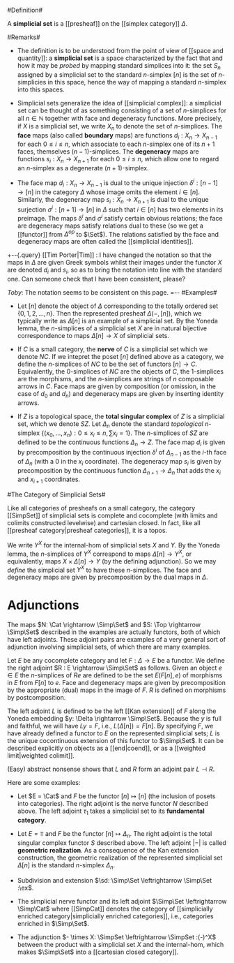 #Definition#

A **simplicial set**  is a [[presheaf]] on the [[simplex category]] $\Delta$.

#Remarks#

* The definition is to be understood from the point of view of [[space and quantity]]: a **simplicial set** is a space characterized by the fact that and how it may be _probed_ by mapping standard simplices into it: the set $S_n$ assigned by a simplicial set to the standard $n$-simplex $[n]$ is the set of $n$-simplicies in this space, hence the way of mapping a standard $n$-simplex into this spaces.

* Simplicial sets generalize the idea of [[simplicial complex]]: a simplicial set can be thought of as something consisting of a set of $n$-simplices for all $n \in \mathbb{N}$ together with face and degeneracy functions. More precisely, if $X$ is a simplicial set, we write $X_n$ to denote the set of $n$-simplices. The **face** maps (also called **boundary** maps) are functions $d_i : X_n \rightarrow X_{n-1}$ for each $0\leq i \leq n$, which associate to each $n$-simplex one of its $n+1$ faces, themselves $(n-1)$-simplices. The **degeneracy** maps are functions $s_i : X_n \rightarrow X_{n+1}$ for each $0\leq i \leq n$, which allow one to regard an $n$-simplex as a degenerate $(n+1)$-simplex. 

* The face map $d_i : X_n \rightarrow X_{n-1}$ is dual to the unique injection $\delta^i : [n-1] \rightarrow [n]$ in the category $\Delta$ whose image omits the element $i \in [n]$. Similarly, the degeneracy map $s_i : X_n \rightarrow X_{n+1}$ is dual to the unique surjection $\sigma^i : [n+1] \rightarrow [n]$ in $\Delta$ such that $i \in [n]$ has two elements in its preimage. The maps $\delta^i$ and $\sigma^i$ satisfy certain obvious relations; the face are degeneracy maps satisfy relations dual to these (so we get a [[functor]] from $\Delta^{op}$ to $\Set$).  The relations satisfied by the face and degeneracy maps are often called  the [[simplicial identities]].


+--{.query} 
[[Tim Porter|Tim]] : I have changed the notation so that the maps in $\Delta$  are given Greek symbols whilst their images under the functor $X$ are denoted $d_i$ and $s_i$, so as to bring the notation into line with the standard one. Can someone check that I have been consistent, please?

_Toby_: The notation seems to be consistent on this page.
=--
#Examples#

* Let $[n]$ denote the object of $\Delta$ corresponding to the totally ordered set $\{ 0, 1, 2,\ldots, n\}$. Then the represented presheaf $\Delta(-, [n])$, which we typically write as $\Delta[n]$ is an example of a simplicial set. By the Yoneda lemma, the $n$-simplices of a simplicial set $X$ are in natural bijective correspondence to maps $\Delta[n] \rightarrow X$ of simplicial sets.

* If $C$ is a small category, the **nerve** of $C$ is a simplicial set which we denote $NC$. If we intepret the poset $[n]$ defined above as a category, we define the $n$-simplices of $NC$ to be the set of functors $[n] \rightarrow C$. Equivalently, the $0$-simplices of $NC$ are the objects of $C$, the $1$-simplices are the morphisms, and the $n$-simplices are strings of $n$ composable arrows in $C$. Face maps are given by composition (or omission, in the case of $d_0$ and $d_n$) and degeneracy maps are given by inserting identity arrows.

* If $Z$ is a topological space, the **total singular complex** of $Z$ is a simplicial set, which we denote $SZ$. Let ${\Delta}_n$ denote the standard _topological_ $n$-simplex $\{ (x_0, \ldots, x_n) : 0\leq x_i \leq n, \sum x_i =1\}$. The $n$-simplices of $SZ$ are defined to be the continuous functions ${\Delta}_n \rightarrow Z$. The face map $d_i$ is given by precomposition by the continuous injection $\delta^i$ of ${\Delta}_{n-1}$ as the $i$-th face of ${\Delta}_n$ (with a 0 in the $x_i$ coordinate). The degeneracy map $s_i$ is given by precomposition by the continuous function ${\Delta}_{n+1} \rightarrow {\Delta}_n$ that adds the $x_i$ and $x_{i+1}$ coordinates. 

#The Category of Simplicial Sets#

Like all categories of presheafs on a small category, the category [[SimpSet]] of simplicial sets is complete and cocomplete (with limits and colimits constructed levelwise) and cartesian closed. In fact, like all [[presheaf category|presheaf categories]], it is a topos. 

We write $Y^X$ for the internal-hom of simplicial sets $X$ and $Y$. By the Yoneda lemma, the $n$-simplices of $Y^X$ correspond to maps $\Delta[n] \rightarrow Y^X$, or equivalently, maps $X \times \Delta[n] \rightarrow Y$ (by the defining adjunction). So we may _define_ the simplicial set $Y^X$ to have these $n$-simplices. The face and degeneracy maps are given by precomposition by the dual maps in $\Delta$.

# Adjunctions #

The maps $N: \Cat \rightarrow \Simp\Set$ and $S: \Top \rightarrow \Simp\Set$ described in the examples are actually functors, both of which have left adjoints. These adjoint pairs are examples of a very general sort of adjunction involving simplicial sets, of which there are many examples.

Let $E$ be any cocomplete category and let $F: \Delta \rightarrow E$ be a functor. We define the right adjoint $R : E \rightarrow \Simp\Set$ as follows. Given an object $e \in E$ the $n$-simplices of $Re$ are defined to be the set $E(F[n],e)$ of morphisms in $E$ from $F[n]$ to $e$. Face and degeneracy maps are given by precomposition by the appropriate (dual) maps in the image of $F$. $R$ is defined on morphisms by postcomposition. 

The left adjoint $L$ is defined to be the left [[Kan extension]] of $F$ along the Yoneda embedding $y: \Delta \rightarrow \Simp\Set$. Because the $y$ is full and faithful, we will have $Ly = F$, i.e., $L (\Delta[n]) = F[n]$. By specifying $F$, we have already defined a functor to $E$ on the represented simplicial sets; $L$ is the unique cocontinuous extension of this functor to $\Simp\Set$. It can be described explicitly on objects as a [[end|coend]], or as a [[weighted limit|weighted colimit]].

(Easy) abstract nonsense shows that $L$ and $R$ form an adjoint pair $L \dashv R$.

Here are some examples:

* Let $E = \Cat$ and $F$ be the functor $[n] \mapsto [n]$ (the inclusion of posets into categories). The right adjoint is the nerve functor $N$ described above. The left adjoint ${\tau}_1$ takes a simplicial set to its **fundamental category**. 

* Let $E = \Top$ and $F$ be the functor $[n] \mapsto {\Delta}_n$. The right adjoint is the total singular complex functor $S$ described above. The left adjoint $|-|$ is called **geometric realization**.  As a consequence of the Kan extension construction, the geometric realization of the represented simplicial set $\Delta[n]$ is the standard $n$-simplex ${\Delta}_n$.

* Subdivision and extension $\sd: \Simp\Set \leftrightarrow \Simp\Set :\ex$.

* The simplicial nerve functor and its left adjoint $\Simp\Set \leftrightarrow \Simp\Cat$ where [[SimpCat]] denotes the category of [[simplicially enriched category|simplicially enriched categories]], i.e., categories enriched in $\Simp\Set$.

* The adjunction $- \times X: \SimpSet \leftrightarrow \SimpSet :(-)^X$ between the product with a simplicial set $X$ and the internal-hom, which makes $\Simp\Set$ into a [[cartesian closed category]].